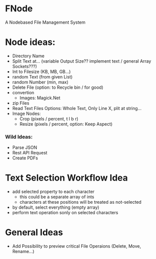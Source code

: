 # FNode
A Nodebased File Management System

# Node ideas:
- Directory Name
- Split Text at... (variable Output Size?? implement text / general Array Sockets???)
- Int to Filesize (KB, MB, GB...)
- random Text (from given List)
- random Number (min, max)
- Delete File (option: to Recycle bin / for good)
- convertion
    - Images: Magick.Net
- zip Files
- Read Text Files
    Options: Whole Text, Only Line X, plit at string...
- Image Nodes:
    - Crop (pixels / percent, t l b r)
    - Resize (pixels / percent, option: Keep Aspect)

### Wild Ideas:
- Parse JSON
- Rest API Request
- Create PDFs

# Text Selection Workflow Idea
- add selected property to each character
    - this could be a separate array of ints
    - characters at these positions will be treated as not-selected
- by default, select everything (empty array)
- perform text operation sonly on selected characters

# General Ideas
- Add Possibility to preview critical File Operaions (Delete, Move, Rename...)